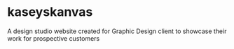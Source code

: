# kaseyskanvas
A design studio website created for Graphic Design client to showcase their work for prospective customers
